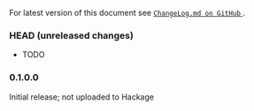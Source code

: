 For latest version of this document see [`ChangeLog.md on GitHub`
](https://github.com/trskop/socks-server/blob/main/ChangeLog.md).


### HEAD (unreleased changes)

* TODO

### 0.1.0.0

Initial release; not uploaded to Hackage
